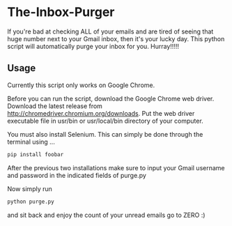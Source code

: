 # The-Inbox-Purger
If you're bad at checking ALL of your emails and are tired of seeing that huge number next to your
Gmail inbox, then it's your lucky day. This python script will automatically purge your inbox for you.
Hurray!!!!!

## Usage
Currently this script only works on Google Chrome. 

Before you can run the script, download the Google Chrome web driver. 
Download the latest release from http://chromedriver.chromium.org/downloads. 
Put the web driver executable file in usr/bin or usr/local/bin directory of your computer.

You must also install Selenium. This can simply be done through the terminal using ...
```bash
pip install foobar
```

After the previous two installations 
make sure to input your Gmail username and password in the indicated fields of purge.py

Now simply run 
```bash
python purge.py
```
and sit back and enjoy the count of your unread emails go to ZERO :)


